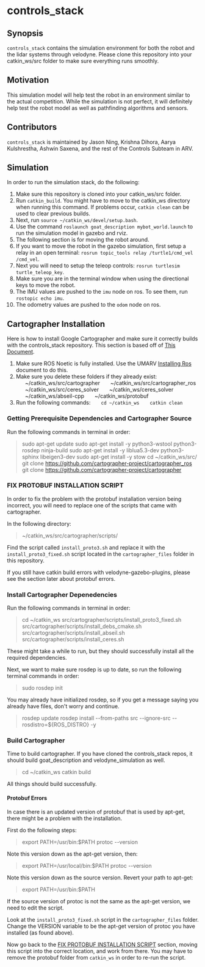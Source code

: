 # controls_stack

## Synopsis

`controls_stack` contains the simulation environment for both the robot and the lidar systems through velodyne. Please clone this repository into your catkin_ws/src folder to make sure everything runs smoothly.

## Motivation

This simulation model will help test the robot in an environment similar to the actual competition. While the simulation is not perfect, it will definitely help test the robot model as well as pathfinding algorithms and sensors.

## Contributors

`controls_stack` is maintained by Jason Ning, Krishna Dihora, Aarya Kulshrestha, Ashwin Saxena, and the rest of the Controls Subteam in ARV.

## Simulation

In order to run the simulation stack, do the following:

1. Make sure this repository is cloned into your catkin_ws/src folder.
2. Run `catkin_build`. You might have to move to the catkin_ws directory when running this command. If problems occur, `catkin clean` can be used to clear previous builds.
3. Next, run `source ~/catkin_ws/devel/setup.bash`. 
4. Use the command `roslaunch goat_description mybot_world.launch` to run the simulation model in gazebo and rviz.
5. The following section is for moving the robot around.
6. If you want to move the robot in the gazebo simulation, first setup a relay in an open terminal: `rosrun topic_tools relay /turtle1/cmd_vel /cmd_vel`.
7. Next you will need to setup the teleop controls: `rosrun turtlesim turtle_teleop_key`.
8. Make sure you are in the terminal window when using the directional keys to move the robot.
9. The IMU values are pushed to the `imu` node on ros. To see them, run `rostopic echo imu`.
10. The odometry values are pushed to the `odom` node on ros.

## Cartographer Installation

Here is how to install Google Cartographer and make sure it correctly builds with the controls_stack repository. This section is based off of [This Document](https://docs.google.com/document/d/1dLoVytrA96HlgC0e1s-W8zJuX13aX9Q5IUZVzJPhOwI/edit?usp=sharing).

1. Make sure ROS Noetic is fully installed. Use the UMARV [Installing Ros](https://docs.google.com/document/d/1YBR9MZa_gXv4rLe0ycrgLoiFHV2Y7EJSUOpVpPO3f_U/edit) document to do this.
2. Make sure you delete these folders if they already exist:
&nbsp;&nbsp;&nbsp;&nbsp;&nbsp;&nbsp;~/catkin_ws/src/cartographer
&nbsp;&nbsp;&nbsp;&nbsp;&nbsp;&nbsp;~/catkin_ws/src/cartographer_ros
&nbsp;&nbsp;&nbsp;&nbsp;&nbsp;&nbsp;~/catkin_ws/src/ceres_solver
&nbsp;&nbsp;&nbsp;&nbsp;&nbsp;&nbsp;~/catkin_ws/ceres_solver
&nbsp;&nbsp;&nbsp;&nbsp;&nbsp;&nbsp;~/catkin_ws/abseil-cpp
&nbsp;&nbsp;&nbsp;&nbsp;&nbsp;&nbsp;~/catkin_ws/protobuf
3. Run the following commands:
&nbsp;&nbsp;&nbsp;&nbsp;&nbsp;&nbsp;`cd ~/catkin_ws`
&nbsp;&nbsp;&nbsp;&nbsp;&nbsp;&nbsp;`catkin clean`

### Getting Prerequisite Dependencies and Cartographer Source

Run the following commands in terminal in order:
> sudo apt-get update
> sudo apt-get install -y python3-wstool python3-rosdep ninja-build
> sudo apt-get install -y liblua5.3-dev python3-sphinx libeigen3-dev
> sudo apt-get install -y stow
> cd ~/catkin_ws/src/
> git clone https://github.com/cartographer-project/cartographer_ros
> git clone https://github.com/cartographer-project/cartographer

### FIX PROTOBUF INSTALLATION SCRIPT

In order to fix the problem with the protobuf installation version being incorrect, you will need to replace one of the scripts that came with cartographer. 

In the following directory:
> ~/catkin_ws/src/cartographer/scripts/

Find the script called `install_proto3.sh` and replace it with the `install_proto3_fixed.sh` script located in the `cartographer_files` folder in this repository.

If you still have catkin build errors with velodyne-gazebo-plugins, please see the section later about protobuf errors.

### Install Cartographer Depenedencies

Run the following commands in terminal in order:
> cd ~/catkin_ws
> src/cartographer/scripts/install_proto3_fixed.sh
> src/cartographer/scripts/install_debs_cmake.sh
> src/cartographer/scripts/install_abseil.sh
> src/cartographer/scripts/install_ceres.sh

These might take a while to run, but they should successfully install all the required dependencies.

Next, we want to make sure rosdep is up to date, so run the following terminal commands in order:
> sudo rosdep init

You may already have initialized rosdep, so if you get a message saying you already have files, don't worry and continue.

> rosdep update
> rosdep install --from-paths src --ignore-src --rosdistro=${ROS_DISTRO} -y

### Build Cartographer

Time to build cartographer. If you have cloned the controls_stack repos, it should build goat_description and velodyne_simulation as well.

> cd ~/catkin_ws
> catkin build

All things should build successfully.

#### Protobuf Errors

In case there is an updated version of protobuf that is used by apt-get, there might be a problem with the installation.

First do the following steps:

> export PATH=/usr/bin:$PATH
> protoc --version

Note this version down as the apt-get version, then:

> export PATH=/usr/local/bin:$PATH
> protoc --version

Note this version down as the source version. Revert your path to apt-get:

> export PATH=/usr/bin:$PATH

If the source version of protoc is not the same as the apt-get version, we need to edit the script.

Look at the `install_proto3_fixed.sh` script in the `cartographer_files` folder. Change the VERSION variable to be the apt-get version of protoc you have installed (as found above). 

Now go back to the [FIX PROTOBUF INSTALLATION SCRIPT](#fix-protobuf-installation-script) section, moving this script into the correct location, and work from there. You may have to remove the protobuf folder from `catkin_ws` in order to re-run the script.